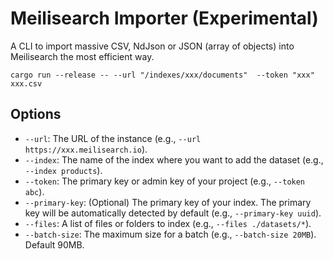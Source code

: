 # Meilisearch Importer (Experimental)

A CLI to import massive CSV, NdJson or JSON (array of objects) into Meilisearch the most efficient way.

```
cargo run --release -- --url "/indexes/xxx/documents"  --token "xxx" xxx.csv
```

## Options

- `--url`: The URL of the instance (e.g., `--url https://xxx.meilisearch.io`).
- `--index`: The name of the index where you want to add the dataset (e.g., `--index products`).
- `--token`: The primary key or admin key of your project (e.g., `--token abc`).
- `--primary-key`: (Optional) The primary key of your index. The primary key will be automatically detected by default (e.g., `--primary-key uuid`).
- `--files`: A list of files or folders to index (e.g., `--files ./datasets/*`).
- `--batch-size`: The maximum size for a batch (e.g., `--batch-size 20MB`). Default 90MB.
